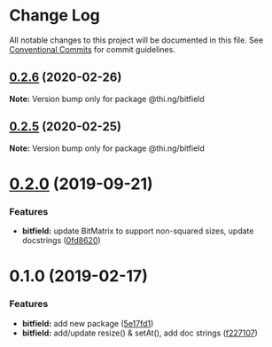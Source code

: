 # Change Log

All notable changes to this project will be documented in this file.
See [Conventional Commits](https://conventionalcommits.org) for commit guidelines.

## [0.2.6](https://github.com/thi-ng/umbrella/compare/@thi.ng/bitfield@0.2.5...@thi.ng/bitfield@0.2.6) (2020-02-26)

**Note:** Version bump only for package @thi.ng/bitfield





## [0.2.5](https://github.com/thi-ng/umbrella/compare/@thi.ng/bitfield@0.2.4...@thi.ng/bitfield@0.2.5) (2020-02-25)

**Note:** Version bump only for package @thi.ng/bitfield





# [0.2.0](https://github.com/thi-ng/umbrella/compare/@thi.ng/bitfield@0.1.12...@thi.ng/bitfield@0.2.0) (2019-09-21)

### Features

* **bitfield:** update BitMatrix to support non-squared sizes, update docstrings ([0fd8620](https://github.com/thi-ng/umbrella/commit/0fd8620))

# 0.1.0 (2019-02-17)

### Features

* **bitfield:** add new package ([5e17fd1](https://github.com/thi-ng/umbrella/commit/5e17fd1))
* **bitfield:** add/update resize() & setAt(), add doc strings ([f227107](https://github.com/thi-ng/umbrella/commit/f227107))
